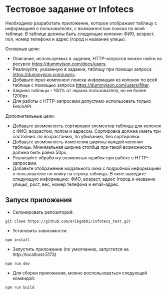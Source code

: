 # Тестовое задание от Infotecs

Необходимо разработать приложение, которое отображает таблицу с информацией о пользователях, с возможностью поиска по всей таблице. В таблице должны быть следующие колонки: ФИО, возраст, пол, номер телефона и адрес (город и название улицы).

Основные цели:

-   Описание, используемых в задании, HTTP-запросов можно найти на ресурсе https://dummyjson.com/docs/users.
-   Реализуйте, указанную в задании, таблицу при помощи запроса https://dummyjson.com/users.
-   Добавьте input-компонент поиска информации из колонок по всей таблице с помощью запроса https://dummyjson.com/users/filter.
-   Ширина таблицы – 100% от экрана пользователя, но не более 1200px.
-   Для работы с HTTP-запросами допустимо использовать только FetchAPI.

Дополнительные цели:

-   Добавьте возможность сортировки элементов таблицы для колонок с ФИО, возрастом, полом и адресом. Сортировка должна иметь три состояния: по возрастанию, по убыванию, без сортировки.
-   Добавьте возможность изменения ширины каждой колонки таблицы. Минимальная ширина столбца при такой возможность должна быть равна 50px.
-   Реализуйте обработку возможных ошибок при работе с HTTP-запросами.
-   Добавьте отображение модального окна с подробной информацией о пользователе по клику на строку таблицы. В окне выведите следующую информацию: ФИО, возраст, адрес (город и название улицы), рост, вес, номер телефона и email-адрес.

## Запуск приложения

-   Склонировать репозиторий:

```
git clone https://github.com/erikgab01/infotecs_test.git
```

-   Установить зависимости:

```
npm install
```

-   Запустить приложение (по умолчанию, запустится на http://localhost:5173)

```
npm run dev
```

-   Для сборки приложения, можно воспользоваться следующей командой:

```
npm run build
```

